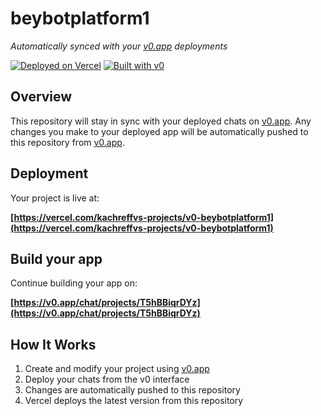 # beybotplatform1

*Automatically synced with your [v0.app](https://v0.app) deployments*

[![Deployed on Vercel](https://img.shields.io/badge/Deployed%20on-Vercel-black?style=for-the-badge&logo=vercel)](https://vercel.com/kachreffvs-projects/v0-beybotplatform1)
[![Built with v0](https://img.shields.io/badge/Built%20with-v0.app-black?style=for-the-badge)](https://v0.app/chat/projects/T5hBBiqrDYz)

## Overview

This repository will stay in sync with your deployed chats on [v0.app](https://v0.app).
Any changes you make to your deployed app will be automatically pushed to this repository from [v0.app](https://v0.app).

## Deployment

Your project is live at:

**[https://vercel.com/kachreffvs-projects/v0-beybotplatform1](https://vercel.com/kachreffvs-projects/v0-beybotplatform1)**

## Build your app

Continue building your app on:

**[https://v0.app/chat/projects/T5hBBiqrDYz](https://v0.app/chat/projects/T5hBBiqrDYz)**

## How It Works

1. Create and modify your project using [v0.app](https://v0.app)
2. Deploy your chats from the v0 interface
3. Changes are automatically pushed to this repository
4. Vercel deploys the latest version from this repository
